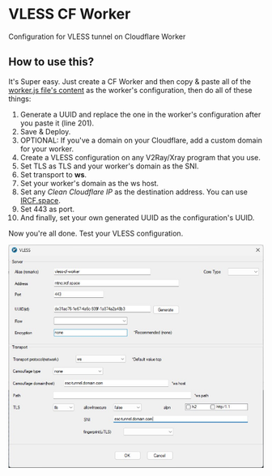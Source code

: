 <h1>VLESS CF Worker</h1>
<p>Configuration for VLESS tunnel on Cloudflare Worker</p>
<h2>How to use this?</h2>
<p>It's Super easy. Just create a CF Worker and then copy & paste all of the <a href="https://raw.githubusercontent.com/AliAlmasi/vless-cf-worker/main/worker.js">worker.js file's content</a> as the worker's configuration, then do all of these things:</p>
<ol>
  <li>Generate a UUID and replace the one in the worker's configuration after you paste it (line 201).</li>
  <li>Save & Deploy.</li>
  <li>OPTIONAL: If you've a domain on your Cloudflare, add a custom domain for your worker.</li>
  <li>Create a VLESS configuration on any V2Ray/Xray program that you use.</li>
  <li>Set TLS as TLS and your worker's domain as the SNI.</li>
  <li>Set transport to <b>ws</b>.</li>
  <li>Set your worker's domain as the ws host.</li>
  <li>Set any <i>Clean Cloudflare IP</i> as the destination address. You can use <a href="https://ircf.space/">IRCF.space</a>.</li>
  <li>Set 443 as port.</li>
  <li>And finally, set your own generated UUID as the configuration's UUID.</li>
</ol>
<p>Now you're all done. Test your VLESS configuration.</p>
<div align="center"><img src="./screenshots/vless-config.jpg"></div>
